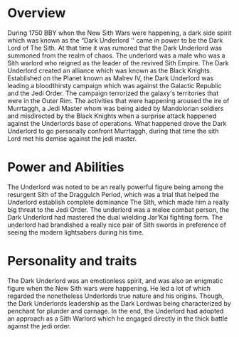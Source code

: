 # Overview

During 1750 BBY when the New Sith Wars were happening, a dark side spirit which was known as the “Dark Underlord '' came in power to be the Dark Lord of The Sith.
At that time it was rumored that the Dark Underlord was summoned from the realm of chaos.
The underlord was a male who was a Sith warlord who reigned as the leader of the revived Sith Empire.
The Dark Underlord created an alliance which was known as the Black Knights.
Established on the Planet known as Malrev IV, the Dark Underlord was leading a bloodthirsty campaign which was against the Galactic Republic and the Jedi Order.
The campaign terrorized the galaxy's territories that were in the Outer Rim.
The activities that were happening aroused the ire of Murrtaggh, a Jedi Master whom was being aided by Mandolorian soldiers and misdirected by the Black Knights when a surprise attack happened against the Underlords base of operations.
What happened drove the Dark Underlord to go personally confront Murrtaggh, during that time the sith Lord met his demise against the jedi master.

# Power and Abilities

The Underlord was noted to be an really powerful figure being among the resurgent Sith of the Draggulch Period, which was a trial that helped the Underlord establish complete dominance The Sith, which made him a really big threat to the Jedi Order.
The underlord was a melee combat person, the Dark Underlord had mastered the dual wielding Jar’Kai fighting form.
The underlord had brandished a really nice pair of Sith swords in preference of seeing the modern lightsabers during his time.

# Personality and traits

The Dark Underlord was an emotionless spirit, and was also an enigmatic figure when the New Sith wars were happening.
He led a lot of which regarded the nonetheless Underlords true nature and his origins.
Though, the Dark Underlords leadership as the Dark Lordwas being characterized by penchant for plunder and carnage.
In the end, the Underlord had adopted an approach as a Sith Warlord which he engaged directly in the thick battle against the jedi order.
